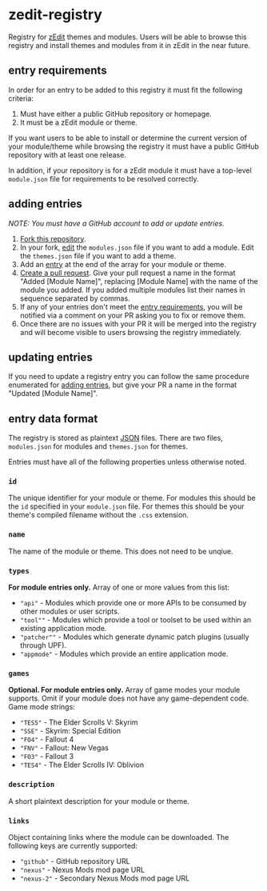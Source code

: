 # zedit-registry
Registry for [zEdit](https://github.com/z-edit/zedit) themes and modules.  Users will be able to browse this registry and install themes and modules from it in zEdit in the near future. 

## entry requirements

In order for an entry to be added to this registry it must fit the following criteria:

1. Must have either a public GitHub repository or homepage.
2. It must be a zEdit module or theme.

If you want users to be able to install or determine the current version of your module/theme while browsing the registry it must have a public GitHub repository with at least one release.

In addition, if your repository is for a zEdit module it must have a top-level `module.json` file for requirements to be resolved correctly.

## adding entries

*NOTE: You must have a GitHub account to add or update entries.*

1. [Fork this repository](https://help.github.com/articles/fork-a-repo/).
2. In your fork, [edit](https://help.github.com/articles/editing-files-in-your-repository/) the `modules.json` file if you want to add a module.  Edit the `themes.json` file if you want to add a theme.
3. Add an [entry](#entry-data-format) at the end of the array for your module or theme.
4. [Create a pull request](https://help.github.com/articles/creating-a-pull-request-from-a-fork/).  Give your pull request a name in the format "Added \[Module Name\]", replacing \[Module Name\] with the name of the module you added.  If you added multiple modules list their names in sequence separated by commas.
5. If any of your entries don't meet the [entry requirements](#entry-requirements), you will be notified via a comment on your PR asking you to fix or remove them.
6. Once there are no issues with your PR it will be merged into the registry and will become visible to users browsing the registry immediately.

## updating entries

If you need to update a registry entry you can follow the same procedure enumerated for [adding entries](#adding-entries), but give your PR a name in the format "Updated \[Module Name\]".

## entry data format

The registry is stored as plaintext [JSON](https://developer.mozilla.org/en-US/docs/Web/JavaScript/Reference/Global_Objects/JSON) files.  There are two files, `modules.json` for modules and `themes.json` for themes.

Entries must have all of the following properties unless otherwise noted.

### `id`

The unique identifier for your module or theme.  For modules this should be the `id` specified in your `module.json` file.  For themes this should be your theme's compiled filename without the `.css` extension.

### `name`

The name of the module or theme.  This does not need to be unqiue.

### `types`

**For module entries only.** Array of one or more values from this list:

- `"api"` - Modules which provide one or more APIs to be consumed by other modules or user scripts.
- `"tool""` - Modules which provide a tool or toolset to be used within an existing application mode.
- `"patcher""` - Modules which generate dynamic patch plugins (usually through UPF).
- `"appmode"` - Modules which provide an entire application mode.

### `games`

**Optional.  For module entries only.** Array of game modes your module supports.  Omit if your module does not have any game-dependent code.  Game mode strings:

- `"TES5"` - The Elder Scrolls V: Skyrim
- `"SSE"` - Skyrim: Special Edition
- `"FO4"` - Fallout 4
- `"FNV"` - Fallout: New Vegas
- `"FO3"` - Fallout 3
- `"TES4"` - The Elder Scrolls IV: Oblivion

### `description`

A short plaintext description for your module or theme.

### `links`

Object containing links where the module can be downloaded.  The following keys are currently supported:

- `"github"` - GitHub repository URL
- `"nexus"` - Nexus Mods mod page URL
- `"nexus-2"` - Secondary Nexus Mods mod page URL
